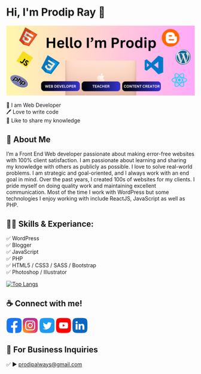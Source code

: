 # Hi, I'm Prodip Ray 👋

<img src="https://github.com/prodipalways/prodipalways/blob/main/img/bg.png?raw=true" alt="Prodip Ray" style="max-width: 100%;">

👑 I am Web Developer<br>
🖊️ Love to write code<br>
🎤 Like to share my knowledge

## 🚀 About Me

I’m a Front End Web developer passionate about making error-free websites with 100% client satisfaction. I am passionate about learning and sharing my knowledge with others as publicly as possible. I love to solve real-world problems. I am strategic and goal-oriented, and I always work with an end goal in mind. Over the past years, I created 100s of websites for my clients. I pride myself on doing quality work and maintaining excellent communication. Most of the time I work with WordPress but some technologies I enjoy working with include ReactJS, JavaScript as well as PHP.

## 👨‍💻 Skills & Experiance:
 ✅ WordPress<br>
 ✅ Blogger<br>
 ✅ JavaScript<br>
 ✅ PHP<br>
 ✅ HTML5 / CSS3 / SASS / Bootstrap<br>
 ✅ Photoshop / Illustrator

[![Top Langs](https://github-readme-stats.vercel.app/api/top-langs/?username=prodipalways)](https://github.com/anuraghazra/github-readme-stats)

## ☕ Connect with me!

<p dir="auto"><a href="https://www.facebook.com/prodipalways" rel="nofollow">
<img src="https://github.com/prodipalways/prodipalways/blob/main/img/facebook.png?raw=true" alt="facebook" height="40" style="max-width: 100%;"></a>  <a href="https://www.instagram.com/prodipalways/" rel="nofollow"><img src="https://github.com/prodipalways/prodipalways/blob/main/img/instagram.png?raw=true" alt="instagram" height="40" style="max-width: 100%;"></a>  <a href="https://twitter.com/prodipalways" rel="nofollow"><img src="https://github.com/prodipalways/prodipalways/blob/main/img/twitter.png?raw=true" alt="twitter" height="40" style="max-width: 100%;"></a>  <a href="https://www.youtube.com/@rkprodip" rel="nofollow"><img src="https://github.com/prodipalways/prodipalways/blob/main/img/youtube.png?raw=true" alt="YouTube" height="40" style="max-width: 100%;"></a>  <a href="https://www.linkedin.com/in/prodipalways/" rel="nofollow"><img src="https://github.com/prodipalways/prodipalways/blob/main/img/linkedin.png?raw=true" alt="linkedin" height="40" style="max-width: 100%;"></a></p>

## 📧 For Business Inquiries
✅ ► prodipalways@gmail.com

